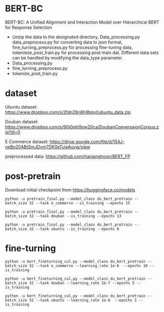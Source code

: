 # BERT-BC
BERT-BC: A Unified Alignment and Interaction Model over Hierarchical BERT for Response Selection

- Unzip the data to the designated directory, Data_processing.py data_preprocess.py for converting data to json format, fine_turning_preprocess.py for processing fine-tuning data, tokenieze_post_train.py for processing post-train dat.
Different data sets can be handled by modifying the data_type parameter.
- Data_processing.py 
- fine_turning_preprocess.py
- tokenize_post_train.py

# dataset 
Ubuntu dataset: https://www.dropbox.com/s/2fdn26rj6h9bpvl/ubuntu_data.zip

Douban dataset: https://www.dropbox.com/s/90t0qtji9ow20ca/DoubanConversaionCorpus.zip?dl=0

E Commerce dataset: https://drive.google.com/file/d/154J-neBo20ABtSmJDvm7DK0eTuieAuvw/view

preprocessed data: https://github.com/hanjanghoon/BERT_FP

# post-pretrain
Download initial checkpoint from https://huggingface.co/models
```
python -u pretrain_final.py --model_class du_bert_pretrain --batch_size 32 --task e_commerce --is_training --epochs 15
```
```
python -u pretrain_final.py --model_class du_bert_pretrain --batch_size 32 --task douban --is_training --epochs 13
```
```
python -u pretrain_final.py --model_class du_bert_pretrain --batch_size 32 --task ubuntu --is_training --epochs 8
```

# fine-turning

```
python -u bert_fineturning_cul.py --model_class du_bert_pretrain --batch_size 32 --task e_commerce --learning_rate 1e-6  --epochs 10 --is_training
```
```
python -u bert_fineturning_cul.py --model_class du_bert_pretrain --batch_size 32 --task douban --learning_rate 2e-7 --epochs 5 --is_training
```
```
python -u bert_fineturning_cul.py --model_class du_bert_pretrain --batch_size 32 --task ubuntu --learning_rate 1e-6  --epochs 3 --is_training
```
